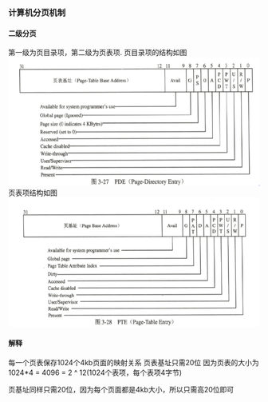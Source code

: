 ### 计算机分页机制

#### 二级分页

第一级为页目录项，第二级为页表项.
页目录项的结构如图
![PDE](./pictures/pde.png)
页表项结构如图
![PTE](./pictures/pte.png)

#### 解释
每一个页表保存1024个4kb页面的映射关系
页表基址只需20位 因为页表的大小为1024*4 = 4096 = 2 ^ 12(1024个表项，每个表项4字节)

页基址同样只需20位，因为每个页面都是4kb大小，所以只需高20位即可 
